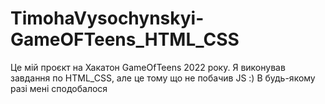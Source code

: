 # TimohaVysochynskyi-GameOFTeens_HTML_CSS
Це мій проєкт на Хакатон GameOfTeens 2022 року. Я виконував завдання по HTML_CSS, але це тому що не побачив JS :) В будь-якому разі мені сподобалося 
